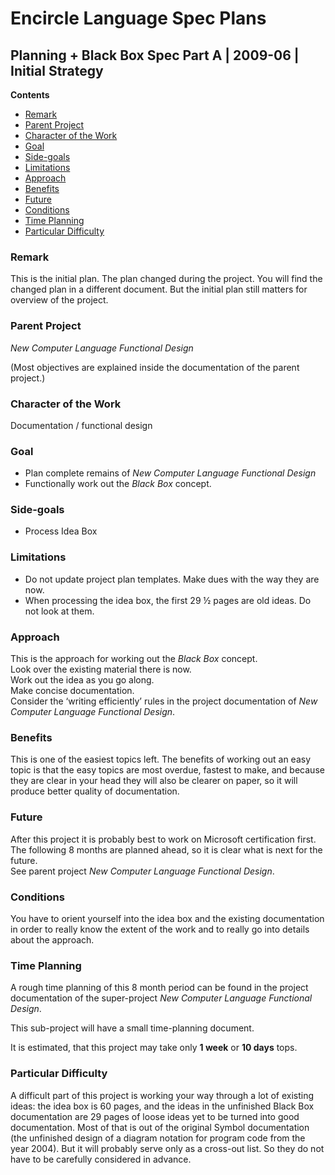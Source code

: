 ﻿Encircle Language Spec Plans
============================

Planning + Black Box Spec Part A | 2009-06 | Initial Strategy
-------------------------------------------------------------

__Contents__

- [Remark](#remark)
- [Parent Project](#parent-project)
- [Character of the Work](#character-of-the-work)
- [Goal](#goal)
- [Side-goals](#side-goals)
- [Limitations](#limitations)
- [Approach](#approach)
- [Benefits](#benefits)
- [Future](#future)
- [Conditions](#conditions)
- [Time Planning](#time-planning)
- [Particular Difficulty](#particular-difficulty)

### Remark

This is the initial plan. The plan changed during the project. You will find the changed plan in a different document. But the initial plan still matters for overview of the project.

### Parent Project

*New Computer Language Functional Design*

(Most objectives are explained inside the documentation of the parent project.)

### Character of the Work

Documentation / functional design

### Goal

- Plan complete remains of *New Computer Language Functional Design*
- Functionally work out the *Black Box* concept.

### Side-goals

- Process Idea Box

### Limitations

- Do not update project plan templates. Make dues with the way they are now.
- When processing the idea box, the first 29 ½ pages are old ideas. Do not look at them.

### Approach

This is the approach for working out the *Black Box* concept.  
Look over the existing material there is now.  
Work out the idea as you go along.  
Make concise documentation.  
Consider the ‘writing efficiently’ rules in the project documentation of *New Computer Language Functional Design*.

### Benefits

This is one of the easiest topics left. The benefits of working out an easy topic is that the easy topics are most overdue, fastest to make, and because they are clear in your head they will also be clearer on paper, so it will produce better quality of documentation.

### Future

After this project it is probably best to work on Microsoft certification first.  
The following 8 months are planned ahead, so it is clear what is next for the future.  
See parent project *New Computer Language Functional Design*.

### Conditions

You have to orient yourself into the idea box and the existing documentation in order to really know the extent of the work and to really go into details about the approach.

### Time Planning

A rough time planning of this 8 month period can be found in the project documentation of the super-project *New Computer Language Functional Design*.

This sub-project will have a small time-planning document.

It is estimated, that this project may take only __1 week__ or __10 days__ tops.

### Particular Difficulty

A difficult part of this project is working your way through a lot of existing ideas: the idea box is 60 pages, and the ideas in the unfinished Black Box documentation are 29 pages of loose ideas yet to be turned into good documentation. Most of that is out of the original Symbol documentation (the unfinished design of a diagram notation for program code from the year 2004). But it will probably serve only as a cross-out list. So they do not have to be carefully considered in advance.